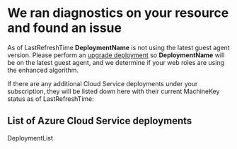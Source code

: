 <properties
	pageTitle="CloudServices RCA"
	description="MachineKey Update Insight"
	infoBubbleText="Found information related to Machine Key Status. See details on the right."
	service="microsoft.classiccompute"
	resource="domainnames"
	authors="mmccrory"
	displayOrder=""
	articleId="MachineKey_NeedsDeploymentUpgrade"
    diagnosticScenario="MachineKeyUpdates"
	selfHelpType="rca"
	supportTopicIds=""
	resourceTags=""
	productPesIds="13185"
	cloudEnvironments="public, Fairfax"
	ownershipId="Compute_CloudServices"
/>
# We ran diagnostics on your resource and found an issue

As of <!--$LastRefreshTime-->LastRefreshTime<!--/$LastRefreshTime--> **<!--$DeploymentName-->DeploymentName<!--/$DeploymentName-->** is not using the latest guest agent version. Please perform an [upgrade deployment](https://msdn.microsoft.com/library/azure/ee460793.aspx) so **<!--$DeploymentName-->DeploymentName<!--/$DeploymentName-->** will be on the latest guest agent, and we determine if your web roles are using the enhanced algorithm.

If there are any additional Cloud Service deployments under your subscription, they will be listed down here with their current MachineKey status as of <!--$LastRefreshTime-->LastRefreshTime<!--/$LastRefreshTime-->:
## List of Azure Cloud Service deployments
<!--$DeploymentList-->DeploymentList<!--/$DeploymentList-->